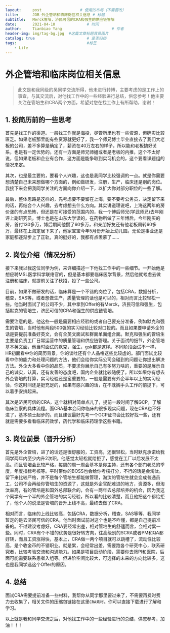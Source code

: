 ```yaml
---
layout:     post                 # 使用的布局（不需要改）
title:      JOB-外企管培和临床岗位相关信息 # 标题 
subtitle:   Merck管培，济民可信的CRA和强生的供应链管培
date:       2021-04-10              # 时间
author:     Tianbiao Yang                      # 作者
header-img: img/tag-bg.jpg  #这篇文章标题背景图片
catalog: true                       # 是否归档
tags:                               #标签
    - Life
---
```

# 外企管培和临床岗位相关信息

> 此文是和我同级的吴同学交流所得，他未进行转博，主要考虑的是工作上的事宜，与其交流后，对他找工作中的一些经验进行总结，供您参考！他主要关注在管培生和CRA两个方面，希望对您在找工作上有所帮助，谢谢！

## 1. 投简历前的一些思考
首先是找工作的渠道。一般找工作就是海投，尽管所里也有一些资源，但确实比较匮乏。如果老板那里能有些资源就更好了，我一个师兄博士毕业直接去了我们大老板的公司，差不多算是确定了，薪资在40万左右的样子，所以能和老板搞好关系，也是有一定优势的。还有一方面是师兄师姐或者是老板的内推，这个不太好说，但如果老板和企业有合作，这方面是能争取到实习机会的，这个要看课题组的情况来定。

其次，也是最主要的，要看个人兴趣，这也是我同学比较强调的一点。就是你需要想清楚自己未来想做哪个方面的，例如做研发，注册，生产，临床还是别的岗位。我接下来会把我同学关注的方面向你介绍一下，以扩大你对部分职位的一些了解。

最后，整体思路是这样的，先考虑要不要留在上海，要不要考公务员，决定留下来的话，再结合个人兴趣，去考虑想去什么方向。其实讲道理说吧，上海这两年的房价涨的有点恐怖，但还是在可接受的范围内的，我一个博后师兄(学武师兄)去年刚评上副研究员，博士也是在山东大学读的，在药物所做了三年博后，今年刚买的房，首付130多万，博后期间他攒了60多万，和亲朋好友还有他老板周转60多万，最终在上海定居下来了，他家宝宝今年5月份开始上幼儿园。无论是事业还是家庭都逐渐步上了正轨，真的挺好的，我都有点羡慕了......
## 2. 岗位介绍（情况分析）
接下来我以我这位同学为例，来详细描述一下他找工作中的一些细节。一开始他是想应聘MSL医学科学联络官的，但是基本都要临床医学背景，然后他就考虑去做注册和临床，就提前关注了秋招，投了一些公司。

目前，如果不做研发的话，临床算是一个不错的岗位了，包括CRA，数据分析，稽查，SAS等，或者想做生产，质量管理的话也是可以的，相对而言比较轻松一些。他当时面试了的公司不少，其中拿到Offer的有Merck，济民可信和强生，包括默克的管培生，济民可信的CRA和强生的供应链管培。

需要注意的是，他这些一般是需要相应经验的或者自己要充分准备，例如默克和强生的管培，当时他有两段500强的实习经验比较对口投的。而且如果要申请外企的话是要提前准备好英文，会有全英文面试和群面单面组合面。默克和强生的管培生主要是负责工厂日常运营中的质量管理和供应链管理。关于面试的细节，外企管培基本英文面，他当时面试的默克，强生，gsk都是这样。不同阶段面试不一样，HR初面看中你的简历背景，你的谈吐还有个人品格这些比较虚的。部门面试比较看中你的能力和处理问题的方法，他们会给你实际公司会碰到的问题让你提出解决方法。外企大多看中你的品质，不要求你展示自己有多努力啥的，重要的是展示自己的诚实，认真，还有友善的态度吧，国内企业就比较随便了。所以如果你有想去外企管培的打算，实习经验还是蛮重要的，一般是需要有外企半年以上的实习经验，你这时间还是挺充足的，如果有感兴趣的话，在不耽搁手头工作的前提下，可以着手安排起来。

其次是济民可信的CRA，这个就相对简单点儿了，提前一段时间了解GCP，了解临床监察的具体流程。面CRA基本会问你临床的很多现实问题，现在CRA也不好进了，基本硕士起步的。而且建议最好先考一个GCP证书会比较好找一些，还有就是需要多看看临床药效学，药代学和临床药理学这些书籍。


## 3. 岗位前景（晋升分析）
首先是外企管培，进了的话还是很舒服的，工资高，还很轻松，当时默克承诺给我同学两年内至少内升2次职。他感觉太轻松就给拒了，感觉在工厂以后发展不太高。而且管培会比较严格，每周的周一周会基本是你主持，还有各个部门老总的季度，年度指标考核等。平时带你的BOSS也会给你考核打分，不行的话是会淘汰。留下来比较严格，并不是每个管培生都能做管理，淘汰的管培生就会变成普通员工，公司不会再给你管培生的资源了，这就是外企官配难进的地方，资源多，但淘汰率高，有的管培是和国外总部联合的，会有一两年去总部培养的机会，因为我这个同学有一个半的外企管培的实习经验，所以看的比较清楚，而且他把这个都给拒了，他个人的说法是管培的晋升上线不高，最终去做了CRA。

相对而言，临床的上线比较高，包括CRA，数据分析，稽查，SAS等等，我同学暂定的是去济民可信的CRA，他当时面试前对这个也是不咋懂，都是自己提前准备的。不过建议考虑好，CRA要经常出差，相对管培生的舒适而言，会相对累一些。同时，CRA有个不错的优势是很好转方向，往高级别的SCRA或者PM和QA都好转，而且工资涨得快，基本上，CRA做一两个项目就可以跳槽了，流动性比较高，是个收金币的不错职业。就是累，会经常出差，需要跑各个研究中心，联系研究者，比较考验交流和沟通能力。如果是项目启动阶段，需要你去筛PI和医院，后面可能需要联系患者入组等。但进阶空间比较大，可选择的未来的方向比较多，这也是我同学选这个Offer的原因。

## 4. 总结
面试CRA需要提前准备一些材料，我帮你从同学那里要过来了，不需要再费时费力去收集了，相关文件的压缩包链接在这里`CRA素材`。你可以直接下载进行了解和学习。

以上就是我和同学交流之后，对他找工作中的一些经验进行的总结，供您参考，加油！！！



